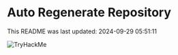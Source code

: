 # Auto Regenerate Repository

This README was last updated: 2024-09-29 05:51:11

 ![TryHackMe](https://tryhackme.com/badge/533634)